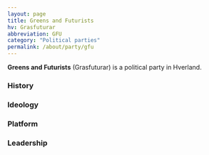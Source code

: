 ```yaml
---
layout: page
title: Greens and Futurists
hv: Grasfuturar
abbreviation: GFU
category: "Political parties"
permalink: /about/party/gfu
---
```


**Greens and Futurists** (Grasfuturar) is a political party in Hverland.

### History

### Ideology

### Platform

### Leadership